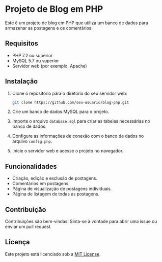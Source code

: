 # Projeto de Blog em PHP

Este é um projeto de blog em PHP que utiliza um banco de dados para armazenar as postagens e os comentários.

## Requisitos

- PHP 7.2 ou superior
- MySQL 5.7 ou superior
- Servidor web (por exemplo, Apache)

## Instalação

1. Clone o repositório para o diretório do seu servidor web:

    ```bash
    git clone https://github.com/seu-usuario/blog-php.git
    ```

2. Crie um banco de dados MySQL para o projeto.

3. Importe o arquivo `database.sql` para criar as tabelas necessárias no banco de dados.

4. Configure as informações de conexão com o banco de dados no arquivo `config.php`.

5. Inicie o servidor web e acesse o projeto no navegador.

## Funcionalidades

- Criação, edição e exclusão de postagens.
- Comentários em postagens.
- Página de visualização de postagens individuais.
- Página de listagem de todas as postagens.

## Contribuição

Contribuições são bem-vindas! Sinta-se à vontade para abrir uma issue ou enviar um pull request.

## Licença

Este projeto está licenciado sob a [MIT License](LICENSE).